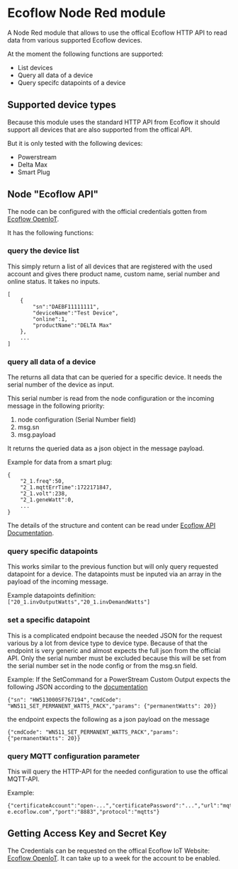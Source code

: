 # Ecoflow Node Red module

A Node Red module that allows to use the offical Ecoflow HTTP API to read data from various supported Ecoflow devices.

At the moment the following functions are supported:
- List devices
- Query all data of a device
- Query specifc datapoints of a device

## Supported device types

Because this module uses the standard HTTP API from Ecoflow it should support all devices that are also supported from the offical API.

But it is only tested with the following devices:
- Powerstream
- Delta Max
- Smart Plug

## Node "Ecoflow API"

The node can be configured with the official credentials gotten from [Ecoflow OpenIoT](https://developer-eu.ecoflow.com).

It has the following functions:

### query the device list

This simply return a list of all devices that are registered with the used account and gives there product name, custom name, serial number and online status.
It takes no inputs.

```
[
    {
        "sn":"DAEBF11111111",
        "deviceName":"Test Device",
        "online":1,
        "productName":"DELTA Max"
    },
    ...
]
```

### query all data of a device

The returns all data that can be queried for a specific device. It needs the serial number of the device as input.

This serial number is read from the node configuration or the incoming message in the following priority:
1. node configuration (Serial Number field)
2. msg.sn
3. msg.payload

It returns the queried data as a json object in the message payload.

Example for data from a smart plug:
```
{
    "2_1.freq":50,
    "2_1.mqttErrTime":1722171847,
    "2_1.volt":238,
    "2_1.geneWatt":0,
    ...
}
```

The details of the structure and content can be read under [Ecoflow API Documentation](https://developer-eu.ecoflow.com/us/document/generalInfo).

### query specific datapoints

This works similar to the previous function but will only query requested datapoint for a device.
The datapoints must be inputed via an array in the payload of the incoming message.

Example datapoints definition: `["20_1.invOutputWatts","20_1.invDemandWatts"]`

### set a specific datapoint

This is a complicated endpoint because the needed JSON for the request various by a lot from device type to device type.
Because of that the endpoint is very generic and almost expects the full json from the official API. Only the serial number must be excluded because this will be set from the serial number set in the node config or from the msg.sn field.

Example:
If the SetCommand for a PowerStream Custom Output expects the following JSON according to the <a href="https://developer-eu.ecoflow.com/us/document/powerStreamMicroInverter">documentation</a>
```
{"sn": "HW513000SF767194","cmdCode": "WN511_SET_PERMANENT_WATTS_PACK","params": {"permanentWatts": 20}}
```
the endpoint expects the following as a json payload on the message
```
{"cmdCode": "WN511_SET_PERMANENT_WATTS_PACK","params": {"permanentWatts": 20}}
```

### query MQTT configuration parameter

This will query the HTTP-API for the needed configuration to use the offical MQTT-API.

Example:
```
{"certificateAccount":"open-...","certificatePassword":"...","url":"mqtt-e.ecoflow.com","port":"8883","protocol":"mqtts"}
```

## Getting Access Key and Secret Key

The Credentials can be requested on the offical Ecoflow IoT Website: [Ecoflow OpenIoT](https://developer-eu.ecoflow.com).
It can take up to a week for the account to be enabled.